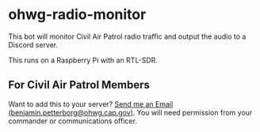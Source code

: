 # ohwg-radio-monitor

This bot will monitor Civil Air Patrol radio traffic and output the audio to a Discord server.

This runs on a Raspberry Pi with an RTL-SDR.

## For Civil Air Patrol Members
Want to add this to your server? [Send me an Email (benjamin.petterborg@ohwg.cap.gov)](mailto:benjamin.petterborg@ohwg.cap.gov).
You will need permission from your commander or communications officer.
